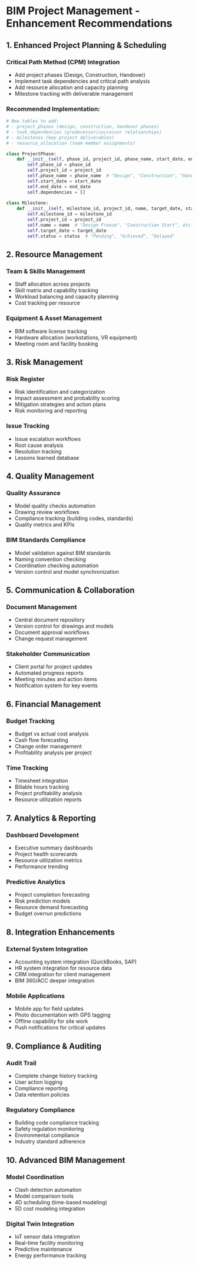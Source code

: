 # BIM Project Management - Enhancement Recommendations

## 1. Enhanced Project Planning & Scheduling

### Critical Path Method (CPM) Integration
- Add project phases (Design, Construction, Handover)
- Implement task dependencies and critical path analysis
- Add resource allocation and capacity planning
- Milestone tracking with deliverable management

### Recommended Implementation:
```python
# New tables to add:
# - project_phases (design, construction, handover phases)
# - task_dependencies (predecessor/successor relationships)
# - milestones (key project deliverables)
# - resource_allocation (team member assignments)

class ProjectPhase:
    def __init__(self, phase_id, project_id, phase_name, start_date, end_date):
        self.phase_id = phase_id
        self.project_id = project_id
        self.phase_name = phase_name  # "Design", "Construction", "Handover"
        self.start_date = start_date
        self.end_date = end_date
        self.dependencies = []
        
class Milestone:
    def __init__(self, milestone_id, project_id, name, target_date, status):
        self.milestone_id = milestone_id
        self.project_id = project_id
        self.name = name  # "Design Freeze", "Construction Start", etc.
        self.target_date = target_date
        self.status = status  # "Pending", "Achieved", "Delayed"
```

## 2. Resource Management

### Team & Skills Management
- Staff allocation across projects
- Skill matrix and capability tracking
- Workload balancing and capacity planning
- Cost tracking per resource

### Equipment & Asset Management
- BIM software license tracking
- Hardware allocation (workstations, VR equipment)
- Meeting room and facility booking

## 3. Risk Management

### Risk Register
- Risk identification and categorization
- Impact assessment and probability scoring
- Mitigation strategies and action plans
- Risk monitoring and reporting

### Issue Tracking
- Issue escalation workflows
- Root cause analysis
- Resolution tracking
- Lessons learned database

## 4. Quality Management

### Quality Assurance
- Model quality checks automation
- Drawing review workflows
- Compliance tracking (building codes, standards)
- Quality metrics and KPIs

### BIM Standards Compliance
- Model validation against BIM standards
- Naming convention checking
- Coordination checking automation
- Version control and model synchronization

## 5. Communication & Collaboration

### Document Management
- Central document repository
- Version control for drawings and models
- Document approval workflows
- Change request management

### Stakeholder Communication
- Client portal for project updates
- Automated progress reports
- Meeting minutes and action items
- Notification system for key events

## 6. Financial Management

### Budget Tracking
- Budget vs actual cost analysis
- Cash flow forecasting
- Change order management
- Profitability analysis per project

### Time Tracking
- Timesheet integration
- Billable hours tracking
- Project profitability analysis
- Resource utilization reports

## 7. Analytics & Reporting

### Dashboard Development
- Executive summary dashboards
- Project health scorecards
- Resource utilization metrics
- Performance trending

### Predictive Analytics
- Project completion forecasting
- Risk prediction models
- Resource demand forecasting
- Budget overrun predictions

## 8. Integration Enhancements

### External System Integration
- Accounting system integration (QuickBooks, SAP)
- HR system integration for resource data
- CRM integration for client management
- BIM 360/ACC deeper integration

### Mobile Applications
- Mobile app for field updates
- Photo documentation with GPS tagging
- Offline capability for site work
- Push notifications for critical updates

## 9. Compliance & Auditing

### Audit Trail
- Complete change history tracking
- User action logging
- Compliance reporting
- Data retention policies

### Regulatory Compliance
- Building code compliance tracking
- Safety regulation monitoring
- Environmental compliance
- Industry standard adherence

## 10. Advanced BIM Management

### Model Coordination
- Clash detection automation
- Model comparison tools
- 4D scheduling (time-based modeling)
- 5D cost modeling integration

### Digital Twin Integration
- IoT sensor data integration
- Real-time facility monitoring
- Predictive maintenance
- Energy performance tracking
